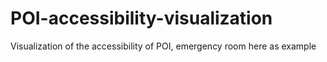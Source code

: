 # POI-accessibility-visualization
Visualization of the accessibility of POI, emergency room here as example

